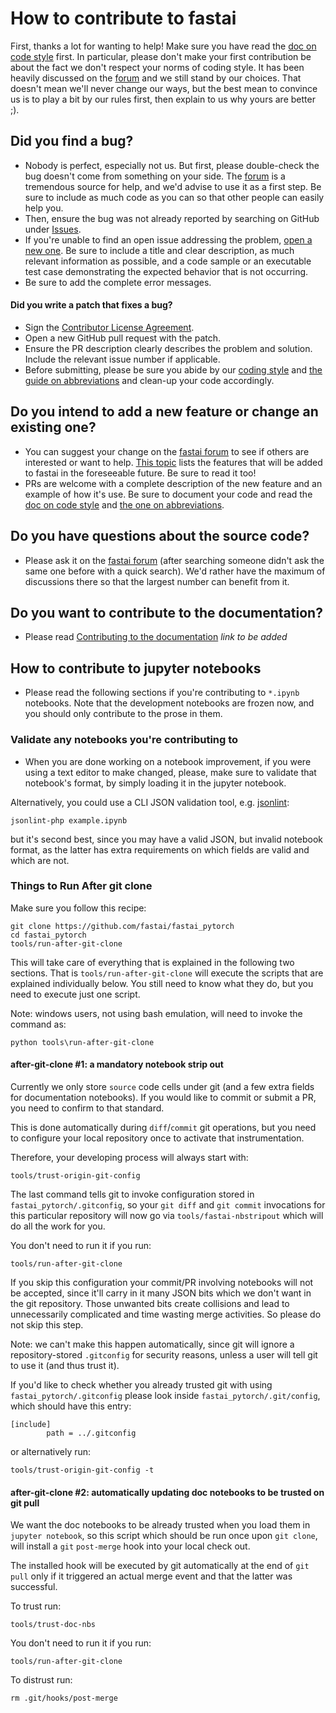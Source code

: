 # How to contribute to fastai

First, thanks a lot for wanting to help! Make sure you have read the [doc on code style](https://github.com/fastai/fastai_pytorch/blob/master/docs/style.md) first. In particular, please don't make your first contribution be about the fact we don't respect your norms of coding style. It has been heavily discussed on the [forum](http://forums.fast.ai/) and we still stand by our choices. That doesn't mean we'll never change our ways, but the best mean to convince us is to play a bit by our rules first, then explain to us why yours are better ;).

## Did you find a bug?

* Nobody is perfect, especially not us. But first, please double-check the bug doesn't come from something on your side. The [forum](http://forums.fast.ai/) is a tremendous source for help, and we'd advise to use it as a first step. Be sure to include as much code as you can so that other people can easily help you.
* Then, ensure the bug was not already reported by searching on GitHub under [Issues](https://github.com/fastai/fastai_pytorch/issues).
* If you're unable to find an open issue addressing the problem, [open a new one](https://github.com/fastai/fastai_pytorch/issues/new). Be sure to include a title and clear description, as much relevant information as possible, and a code sample or an executable test case demonstrating the expected behavior that is not occurring.
* Be sure to add the complete error messages.

#### Did you write a patch that fixes a bug?

* Sign the [Contributor License Agreement](https://www.clahub.com/agreements/fastai/fastai_pytorch).
* Open a new GitHub pull request with the patch.
* Ensure the PR description clearly describes the problem and solution. Include the relevant issue number if applicable.
* Before submitting, please be sure you abide by our [coding style](https://github.com/fastai/fastai_pytorch/blob/master/docs/style.md) and [the guide on abbreviations](https://github.com/fastai/fastai_pytorch/blob/master/docs/abbr.md) and clean-up your code accordingly.

## Do you intend to add a new feature or change an existing one?

* You can suggest your change on the [fastai forum](http://forums.fast.ai/) to see if others are interested or want to help. [This topic](http://forums.fast.ai/t/fastai-v1-adding-features/23041/8) lists the features that will be added to fastai in the foreseeable future. Be sure to read it too!
* PRs are welcome with a complete description of the new feature and an example of how it's use. Be sure to document your code and read the [doc on code style](https://github.com/fastai/fastai_pytorch/blob/master/docs/style.md) and [the one on abbreviations](https://github.com/fastai/fastai_pytorch/blob/master/docs/abbr.md).

## Do you have questions about the source code?

* Please ask it on the [fastai forum](http://forums.fast.ai/) (after searching someone didn't ask the same one before with a quick search). We'd rather have the maximum of discussions there so that the largest number can benefit from it.

## Do you want to contribute to the documentation?

* Please read [Contributing to the documentation]() *link to be added*

## How to contribute to jupyter notebooks

* Please read the following sections if you're contributing to `*.ipynb` notebooks. Note that the development notebooks are frozen now, and you should only contribute to the prose in them.

### Validate any notebooks you're contributing to

* When you are done working on a notebook improvement, if you were using a text editor to make  changed, please, make sure to validate that notebook's format, by simply loading it in the jupyter notebook.

Alternatively, you could use a CLI JSON validation tool, e.g. [jsonlint](https://jsonlint.com/):

    jsonlint-php example.ipynb

but it's second best, since you may have a valid JSON, but invalid notebook format, as the latter has extra requirements on which fields are valid and which are not.

### Things to Run After git clone

Make sure you follow this recipe:

    git clone https://github.com/fastai/fastai_pytorch
    cd fastai_pytorch
    tools/run-after-git-clone

This will take care of everything that is explained in the following two sections. That is `tools/run-after-git-clone` will execute the scripts that are explained individually below. You still need to know what they do, but you need to execute just one script.

Note: windows users, not using bash emulation, will need to invoke the command as:

    python tools\run-after-git-clone

#### after-git-clone #1: a mandatory notebook strip out

Currently we only store `source` code cells under git (and a few extra fields for documentation notebooks). If you would like to commit or submit a PR, you need to confirm to that standard.

This is done automatically during `diff`/`commit` git operations, but you need to configure your local repository once to activate that instrumentation.

Therefore, your developing process will always start with:

    tools/trust-origin-git-config

The last command tells git to invoke configuration stored in `fastai_pytorch/.gitconfig`, so your `git diff` and `git commit` invocations for this particular repository will now go via `tools/fastai-nbstripout` which will do all the work for you.

You don't need to run it if you run:

    tools/run-after-git-clone

If you skip this configuration your commit/PR involving notebooks will not be accepted, since it'll carry in it many JSON bits which we don't want in the git repository. Those unwanted bits create collisions and lead to unnecessarily complicated and time wasting merge activities. So please do not skip this step.

Note: we can't make this happen automatically, since git will ignore a repository-stored `.gitconfig` for security reasons, unless a user will tell git to use it (and thus trust it).

If you'd like to check whether you already trusted git with using `fastai_pytorch/.gitconfig` please look inside `fastai_pytorch/.git/config`, which should have this entry:

    [include]
            path = ../.gitconfig

or alternatively run:

    tools/trust-origin-git-config -t

#### after-git-clone #2: automatically updating doc notebooks to be trusted on git pull

We want the doc notebooks to be already trusted when you load them in `jupyter notebook`, so this script which should be run once upon `git clone`, will install a `git` `post-merge` hook into your local check out.

The installed hook will be executed by git automatically at the end of `git pull` only if it triggered an actual merge event and that the latter was successful.

To trust run:

    tools/trust-doc-nbs

You don't need to run it if you run:

    tools/run-after-git-clone

To distrust run:

    rm .git/hooks/post-merge
